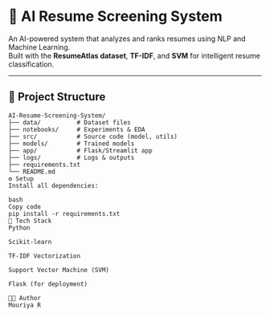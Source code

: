 # 🧠 AI Resume Screening System

An AI-powered system that analyzes and ranks resumes using NLP and Machine Learning.  
Built with the **ResumeAtlas dataset**, **TF-IDF**, and **SVM** for intelligent resume classification.

---

## 📁 Project Structure

```text
AI-Resume-Screening-System/
├── data/          # Dataset files
├── notebooks/     # Experiments & EDA
├── src/           # Source code (model, utils)
├── models/        # Trained models
├── app/           # Flask/Streamlit app
├── logs/          # Logs & outputs
├── requirements.txt
└── README.md
⚙️ Setup
Install all dependencies:

bash
Copy code
pip install -r requirements.txt
🧰 Tech Stack
Python

Scikit-learn

TF-IDF Vectorization

Support Vector Machine (SVM)

Flask (for deployment)

👨‍💻 Author
Mouriya R